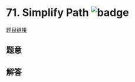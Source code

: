 # 71. Simplify Path ![badge](https://img.shields.io/badge/-medium-yellow?style=flat-square)

[题目链接](https://leetcode.com/problems/simplify-path)

## 题意

## 解答

